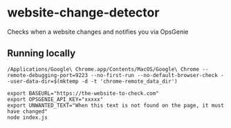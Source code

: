 # website-change-detector

Checks when a website changes and notifies you via OpsGenie

## Running locally 

    /Applications/Google\ Chrome.app/Contents/MacOS/Google\ Chrome --remote-debugging-port=9223 --no-first-run --no-default-browser-check --user-data-dir=$(mktemp -d -t 'chrome-remote_data_dir')

    export BASEURL="https://the-website-to-check.com"
    export OPSGENIE_API_KEY="xxxxx"
    export UNWANTED_TEXT="When this text is not found on the page, it must have changed"
    node index.js
